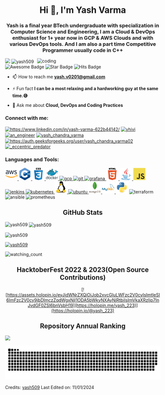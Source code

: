 
<h1 align="center">Hi 👋, I'm Yash Varma</h1>
<h3 align="center">Yash is a final year BTech undergraduate with specialization in Computer Science and Engineering, I am a Cloud & DevOps enthusiast for 1+ year now in GCP & AWS Clouds and with various DevOps tools. And I am also a part time Competitive Programmer usually code in C++</h3>

<img align="right" alt="coding" width="400" src="https://cdn.dribbble.com/users/1162077/screenshots/3848914/programmer.gif">

<p align="left">

<img src="https://img.shields.io/static/v1?label=hello&message=world&color=green?style=plastic&logo=appveyor" />
<img src="https://komarev.com/ghpvc/?username=yash509&label=Profile%20views&color=0e75b6&style=flat" alt="yash509" /> <img src="https://cdn.rawgit.com/sindresorhus/awesome/d7305f38d29fed78fa85652e3a63e154dd8e8829/media/badge.svg" alt="Awesome Badge"/> <img src="https://img.shields.io/static/v1?label=%F0%9F%8C%9F&message=If%20Useful&style=style=flat&color=BC4E99" alt="Star Badge"/> <img src="http://hits.dwyl.com/abhisheknaiidu/awesome-github-profile-readme.svg" alt="Hits Badge"/></p>
  
- 📫 How to reach me **yash.v0201@gmail.com**

- ⚡ Fun fact **I can be a most relaxing and a hardworking guy at the same time.😅**

- 💬 Ask me about **Cloud, DevOps and Coding Practices**

<h3 align="left">Connect with me:</h3>
<p align="left">
<a href="https://linkedin.com/in/https://www.linkedin.com/in/yash-varma-622b44142/" target="blank"><img align="center" src="https://raw.githubusercontent.com/rahuldkjain/github-profile-readme-generator/master/src/images/icons/Social/linked-in-alt.svg" alt="https://www.linkedin.com/in/yash-varma-622b44142/" height="30" width="40" /></a>
<a href="https://www.codechef.com/users/yhivi" target="blank"><img align="center" src="https://cdn.jsdelivr.net/npm/simple-icons@3.1.0/icons/codechef.svg" alt="yhivi" height="30" width="40" /></a>
<a href="https://www.hackerrank.com/an_engineer" target="blank"><img align="center" src="https://raw.githubusercontent.com/rahuldkjain/github-profile-readme-generator/master/src/images/icons/Social/hackerrank.svg" alt="an_engineer" height="30" width="40" /></a>
<a href="https://www.leetcode.com/yash_chandra_varma" target="blank"><img align="center" src="https://raw.githubusercontent.com/rahuldkjain/github-profile-readme-generator/master/src/images/icons/Social/leet-code.svg" alt="yash_chandra_varma" height="30" width="40" /></a>
<a href="https://auth.geeksforgeeks.org/user/https://auth.geeksforgeeks.org/user/yash_chandra_varma02" target="blank"><img align="center" src="https://raw.githubusercontent.com/rahuldkjain/github-profile-readme-generator/master/src/images/icons/Social/geeks-for-geeks.svg" alt="https://auth.geeksforgeeks.org/user/yash_chandra_varma02" height="30" width="40" /></a>
<a href="https://discord.gg/_eccentric_predator" target="blank"><img align="center" src="https://raw.githubusercontent.com/rahuldkjain/github-profile-readme-generator/master/src/images/icons/Social/discord.svg" alt="_eccentric_predator" height="30" width="40" /></a>
</p>

<h3 align="left">Languages and Tools:</h3>
<p align="left"> <a href="https://aws.amazon.com" target="_blank" rel="noreferrer"> <img src="https://raw.githubusercontent.com/devicons/devicon/master/icons/amazonwebservices/amazonwebservices-original-wordmark.svg" alt="aws" width="40" height="40"/> </a> <a href="https://www.w3schools.com/cpp/" target="_blank" rel="noreferrer"> <img src="https://raw.githubusercontent.com/devicons/devicon/master/icons/cplusplus/cplusplus-original.svg" alt="cplusplus" width="40" height="40"/> </a> <a href="https://www.w3schools.com/css/" target="_blank" rel="noreferrer"> <img src="https://raw.githubusercontent.com/devicons/devicon/master/icons/css3/css3-original-wordmark.svg" alt="css3" width="40" height="40"/> </a> <a href="https://www.docker.com/" target="_blank" rel="noreferrer"> <img src="https://raw.githubusercontent.com/devicons/devicon/master/icons/docker/docker-original-wordmark.svg" alt="docker" width="40" height="40"/> </a> <a href="https://cloud.google.com" target="_blank" rel="noreferrer"> <img src="https://www.vectorlogo.zone/logos/google_cloud/google_cloud-icon.svg" alt="gcp" width="40" height="40"/> </a> <a href="https://git-scm.com/" target="_blank" rel="noreferrer"> <img src="https://www.vectorlogo.zone/logos/git-scm/git-scm-icon.svg" alt="git" width="40" height="40"/> </a> <a href="https://grafana.com" target="_blank" rel="noreferrer"> <img src="https://www.vectorlogo.zone/logos/grafana/grafana-icon.svg" alt="grafana" width="40" height="40"/> </a> <a href="https://www.w3.org/html/" target="_blank" rel="noreferrer"> <img src="https://raw.githubusercontent.com/devicons/devicon/master/icons/html5/html5-original-wordmark.svg" alt="html5" width="40" height="40"/> </a> <a href="https://www.java.com" target="_blank" rel="noreferrer"> <img src="https://raw.githubusercontent.com/devicons/devicon/master/icons/java/java-original.svg" alt="java" width="40" height="40"/> </a> <a href="https://developer.mozilla.org/en-US/docs/Web/JavaScript" target="_blank" rel="noreferrer"> <img src="https://raw.githubusercontent.com/devicons/devicon/master/icons/javascript/javascript-original.svg" alt="javascript" width="40" height="40"/> </a> <a href="https://www.jenkins.io" target="_blank" rel="noreferrer"> <img src="https://www.vectorlogo.zone/logos/jenkins/jenkins-icon.svg" alt="jenkins" width="40" height="40"/> </a> <a href="https://kubernetes.io" target="_blank" rel="noreferrer"> <img src="https://www.vectorlogo.zone/logos/kubernetes/kubernetes-icon.svg" alt="kubernetes" width="40" height="40"/> </a> <a href="https://www.linux.org/" target="_blank" rel="noreferrer"> <img src="https://raw.githubusercontent.com/devicons/devicon/master/icons/linux/linux-original.svg" alt="linux" width="40" height="40"/> </a> <a href="https://www.mongodb.com/" target="_blank" rel="noreferrer"> <img src="https://static.javatpoint.com/linux/images/ubuntu-logo6.png" alt="ubuntu" width="40" height="40"> <img src="https://raw.githubusercontent.com/devicons/devicon/master/icons/mongodb/mongodb-original-wordmark.svg" alt="mongodb" width="40" height="40"/> </a> <a href="https://www.mysql.com/" target="_blank" rel="noreferrer"> <img src="https://raw.githubusercontent.com/devicons/devicon/master/icons/mysql/mysql-original-wordmark.svg" alt="mysql" width="40" height="40"/> </a> <a href="https://www.python.org" target="_blank" rel="noreferrer"> <img src="https://raw.githubusercontent.com/devicons/devicon/master/icons/python/python-original.svg" alt="python" width="40" height="40"/></a>
<img src="https://static-00.iconduck.com/assets.00/terraform-icon-1803x2048-hodrzd3t.png" alt="terraform" width="40" height="40"> <img src="https://levelupla.io/wp-content/uploads/2020/05/ansiblelogo.png" alt="ansible" width="40" height="40"> <img src="https://upload.wikimedia.org/wikipedia/commons/thumb/3/38/Prometheus_software_logo.svg/115px-Prometheus_software_logo.svg.png" alt="prometheus" width="40" height="40"></p>

<h2 align="center">GitHub Stats</h2>

<p><img align="left" src="https://github-readme-stats.vercel.app/api/top-langs?username=yash509&show_icons=true&locale=en&layout=compact" alt="yash509" /></p>

<p>&nbsp;<img align="center" src="https://github-readme-stats.vercel.app/api?username=yash509&show_icons=true&locale=en" alt="yash509" /></p>

<p><img align="center" src="https://github-readme-streak-stats.herokuapp.com/?user=yash509&" alt="yash509" /></p>

<p align="left"> <a href="https://github.com/ryo-ma/github-profile-trophy"><img src="https://github-profile-trophy.vercel.app/?username=yash509" alt="yash509" /></a> </p>

<img src="https://widgetbite.com/stats/{random-guid}" alt="watching_count" />

<h2 align="center">HacktoberFest 2022 & 2023(Open Source Contributions)</h2>

<div align="center">   
  
[![https://assets.holopin.io/eyJidWNrZXQiOiJob2xvcGluLWFzc2V0cyIsImtleSI6ImFzc2V0cy9jbDlmczZqdWgxNjI1ODA5bWkyNXAyNjRtbiIsImVkaXRzIjp7InJvdGF0ZSI6bnVsbH19](https://holopin.me/yash_223)](https://holopin.io/@yash_223)

</div>

<h2 align="center">Repository Annual Ranking</h2>

<img src="https://next.ossinsight.io/widgets/official/collection-annually-ranking/thumbnail.png?activity=stars&collection_id=2&image_size=auto" /><a href="https://next.ossinsight.io/widgets?utm_source=github&utm_medium=referral"></a > 






<p align="center">
  <img  src="https://raw.githubusercontent.com/Elanza-48/Elanza-48/main/resources/img/github-contribution-grid-snake.svg"
    alt="example" />
</p>


Credits: [yash509](https://github.com/yash509) Last Edited on: 11/01/2024














<!--
**yash509/yash509** is a ✨ _special_ ✨ repository because its `README.md` (this file) appears on your GitHub profile.

Here are some ideas to get you started:

- 🔭 I’m currently working on ...
- 🌱 I’m currently learning ...
- 👯 I’m looking to collaborate on ...
- 🤔 I’m looking for help with ...
- 💬 Ask me about ...
- 📫 How to reach me: ...
- 😄 Pronouns: ...
- ⚡ Fun fact: ...
-->
